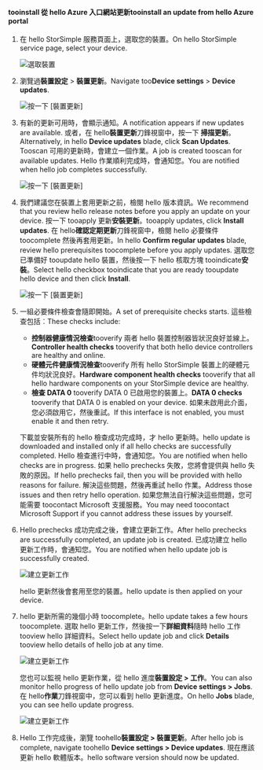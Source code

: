 <!--author=alkohli last changed: 08/04/17-->

#### <a name="tooinstall-an-update-from-hello-azure-portal"></a><span data-ttu-id="d2ad3-101">tooinstall 從 hello Azure 入口網站更新</span><span class="sxs-lookup"><span data-stu-id="d2ad3-101">tooinstall an update from hello Azure portal</span></span>

1. <span data-ttu-id="d2ad3-102">在 hello StorSimple 服務頁面上，選取您的裝置。</span><span class="sxs-lookup"><span data-stu-id="d2ad3-102">On hello StorSimple service page, select your device.</span></span>

    ![選取裝置](./media/storsimple-8000-install-update5-via-portal/update1.png)

2. <span data-ttu-id="d2ad3-104">瀏覽過**裝置設定** > **裝置更新**。</span><span class="sxs-lookup"><span data-stu-id="d2ad3-104">Navigate too**Device settings** > **Device updates**.</span></span>

    ![按一下 [裝置更新]](./media/storsimple-8000-install-update5-via-portal/update2.png)

2. <span data-ttu-id="d2ad3-106">有新的更新可用時，會顯示通知。</span><span class="sxs-lookup"><span data-stu-id="d2ad3-106">A notification appears if new updates are available.</span></span> <span data-ttu-id="d2ad3-107">或者，在 hello**裝置更新**刀鋒視窗中，按一下 **掃描更新**。</span><span class="sxs-lookup"><span data-stu-id="d2ad3-107">Alternatively, in hello **Device updates** blade, click **Scan Updates**.</span></span> <span data-ttu-id="d2ad3-108">Tooscan 可用的更新時，會建立一個作業。</span><span class="sxs-lookup"><span data-stu-id="d2ad3-108">A job is created tooscan for available updates.</span></span> <span data-ttu-id="d2ad3-109">Hello 作業順利完成時，會通知您。</span><span class="sxs-lookup"><span data-stu-id="d2ad3-109">You are notified when hello job completes successfully.</span></span>

    ![按一下 [裝置更新]](./media/storsimple-8000-install-update5-via-portal/update3.png)

3. <span data-ttu-id="d2ad3-111">我們建議您在裝置上套用更新之前，檢閱 hello 版本資訊。</span><span class="sxs-lookup"><span data-stu-id="d2ad3-111">We recommend that you review hello release notes before you apply an update on your device.</span></span> <span data-ttu-id="d2ad3-112">按一下 tooapply 更新**安裝更新**。</span><span class="sxs-lookup"><span data-stu-id="d2ad3-112">tooapply updates, click **Install updates**.</span></span> <span data-ttu-id="d2ad3-113">在 hello**確認定期更新**刀鋒視窗中，檢閱 hello 必要條件 toocomplete 然後再套用更新。</span><span class="sxs-lookup"><span data-stu-id="d2ad3-113">In hello **Confirm regular updates** blade, review hello prerequisites toocomplete before you apply updates.</span></span> <span data-ttu-id="d2ad3-114">選取您已準備好 tooupdate hello 裝置，然後按一下 hello 核取方塊 tooindicate**安裝**。</span><span class="sxs-lookup"><span data-stu-id="d2ad3-114">Select hello checkbox tooindicate that you are ready tooupdate hello device and then click **Install**.</span></span>

    ![按一下 [裝置更新]](./media/storsimple-8000-install-update5-via-portal/update4.png)

6. <span data-ttu-id="d2ad3-116">一組必要條件檢查會隨即開始。</span><span class="sxs-lookup"><span data-stu-id="d2ad3-116">A set of prerequisite checks starts.</span></span> <span data-ttu-id="d2ad3-117">這些檢查包括︰</span><span class="sxs-lookup"><span data-stu-id="d2ad3-117">These checks include:</span></span>
   
   * <span data-ttu-id="d2ad3-118">**控制器健康情況檢查**tooverify 兩者 hello 裝置控制器皆狀況良好並線上。</span><span class="sxs-lookup"><span data-stu-id="d2ad3-118">**Controller health checks** tooverify that both hello device controllers are healthy and online.</span></span>
   * <span data-ttu-id="d2ad3-119">**硬體元件健康情況檢查**tooverify 所有 hello StorSimple 裝置上的硬體元件均狀況良好。</span><span class="sxs-lookup"><span data-stu-id="d2ad3-119">**Hardware component health checks** tooverify that all hello hardware components on your StorSimple device are healthy.</span></span>
   * <span data-ttu-id="d2ad3-120">**檢查 DATA 0** tooverify DATA 0 已啟用您的裝置上。</span><span class="sxs-lookup"><span data-stu-id="d2ad3-120">**DATA 0 checks** tooverify that DATA 0 is enabled on your device.</span></span> <span data-ttu-id="d2ad3-121">如果未啟用此介面，您必須啟用它，然後重試。</span><span class="sxs-lookup"><span data-stu-id="d2ad3-121">If this interface is not enabled, you must enable it and then retry.</span></span>

    <span data-ttu-id="d2ad3-122">下載並安裝所有的 hello 檢查成功完成時，才 hello 更新時。</span><span class="sxs-lookup"><span data-stu-id="d2ad3-122">hello update is downloaded and installed only if all hello checks are successfully completed.</span></span> <span data-ttu-id="d2ad3-123">Hello 檢查進行中時，會通知您。</span><span class="sxs-lookup"><span data-stu-id="d2ad3-123">You are notified when hello checks are in progress.</span></span> <span data-ttu-id="d2ad3-124">如果 hello prechecks 失敗，您將會提供與 hello 失敗的原因。</span><span class="sxs-lookup"><span data-stu-id="d2ad3-124">If hello prechecks fail, then you will be provided with hello reasons for failure.</span></span> <span data-ttu-id="d2ad3-125">解決這些問題，然後再重試 hello 作業。</span><span class="sxs-lookup"><span data-stu-id="d2ad3-125">Address those issues and then retry hello operation.</span></span> <span data-ttu-id="d2ad3-126">如果您無法自行解決這些問題，您可能需要 toocontact Microsoft 支援服務。</span><span class="sxs-lookup"><span data-stu-id="d2ad3-126">You may need toocontact Microsoft Support if you cannot address these issues by yourself.</span></span>

7. <span data-ttu-id="d2ad3-127">Hello prechecks 成功完成之後，會建立更新工作。</span><span class="sxs-lookup"><span data-stu-id="d2ad3-127">After hello prechecks are successfully completed, an update job is created.</span></span> <span data-ttu-id="d2ad3-128">已成功建立 hello 更新工作時，會通知您。</span><span class="sxs-lookup"><span data-stu-id="d2ad3-128">You are notified when hello update job is successfully created.</span></span>
   
    ![建立更新工作](./media/storsimple-8000-install-update5-via-portal/update6.png)
   
    <span data-ttu-id="d2ad3-130">hello 更新然後會套用至您的裝置。</span><span class="sxs-lookup"><span data-stu-id="d2ad3-130">hello update is then applied on your device.</span></span>

9. <span data-ttu-id="d2ad3-131">hello 更新所需的幾個小時 toocomplete。</span><span class="sxs-lookup"><span data-stu-id="d2ad3-131">hello update takes a few hours toocomplete.</span></span> <span data-ttu-id="d2ad3-132">選取 hello 更新工作，然後按一下**詳細資料**隨時 hello 工作 tooview hello 詳細資料。</span><span class="sxs-lookup"><span data-stu-id="d2ad3-132">Select hello update job and click **Details** tooview hello details of hello job at any time.</span></span>

    ![建立更新工作](./media/storsimple-8000-install-update5-via-portal/update8.png)

     <span data-ttu-id="d2ad3-134">您也可以監視 hello 更新作業，從 hello 進度**裝置設定 > 工作**。</span><span class="sxs-lookup"><span data-stu-id="d2ad3-134">You can also monitor hello progress of hello update job from **Device settings > Jobs**.</span></span> <span data-ttu-id="d2ad3-135">在 hello**作業**刀鋒視窗中，您可以看到 hello 更新進度。</span><span class="sxs-lookup"><span data-stu-id="d2ad3-135">On hello **Jobs** blade, you can see hello update progress.</span></span>

     ![建立更新工作](./media/storsimple-8000-install-update5-via-portal/update7.png)

10. <span data-ttu-id="d2ad3-137">Hello 工作完成後，瀏覽 toohello**裝置設定 > 裝置更新**。</span><span class="sxs-lookup"><span data-stu-id="d2ad3-137">After hello job is complete, navigate toohello **Device settings > Device updates**.</span></span> <span data-ttu-id="d2ad3-138">現在應該更新 hello 軟體版本。</span><span class="sxs-lookup"><span data-stu-id="d2ad3-138">hello software version should now be updated.</span></span>

